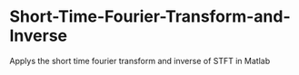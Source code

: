# Short-Time-Fourier-Transform-and-Inverse
Applys the short time fourier transform and inverse of STFT in Matlab
